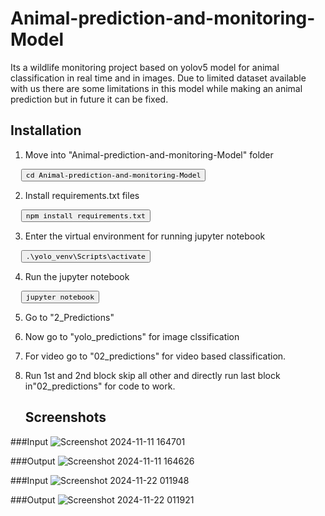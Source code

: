 # Animal-prediction-and-monitoring-Model
 Its a wildlife monitoring project based on yolov5 model for animal classification in real time and in images. Due to limited dataset available with us there are some limitations in this model while making an animal prediction but in future it can be fixed.

## Installation 
1. Move into "Animal-prediction-and-monitoring-Model" folder
<pre>
  <button onclick="navigator.clipboard.writeText('cd desktop')"><code>cd Animal-prediction-and-monitoring-Model</code></button>
</pre>
2. Install requirements.txt files
<pre>
  <button onclick="navigator.clipboard.writeText('cd desktop')"><code>npm install requirements.txt</code></button>
</pre>
3. Enter the virtual environment for running jupyter notebook
<pre>
  <button onclick="navigator.clipboard.writeText('cd desktop')"><code>.\yolo_venv\Scripts\activate</code></button>
</pre>
4. Run the jupyter notebook
<pre>
  <button onclick="navigator.clipboard.writeText('cd desktop')"><code>jupyter notebook</code></button>
</pre>
5. Go to "2_Predictions"
6. Now go to "yolo_predictions" for image clssification
7. For video go to "02_predictions" for video based classification.
8. Run 1st and 2nd block skip all other and directly run last block in"02_predictions" for code to work.

   ## Screenshots

###Input
![Screenshot 2024-11-11 164701](https://github.com/user-attachments/assets/051fcb7b-777a-4e43-9345-cf926f2392d4)

###Output
![Screenshot 2024-11-11 164626](https://github.com/user-attachments/assets/c69e9c8b-e7a6-4b78-9330-69bf4a674f92)


###Input
![Screenshot 2024-11-22 011948](https://github.com/user-attachments/assets/527e67f3-d451-4c20-830a-bacba31c47cc)

###Output
![Screenshot 2024-11-22 011921](https://github.com/user-attachments/assets/6fa97428-cf40-473a-b531-20f8f465a7a3)

